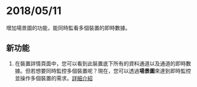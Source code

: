 # 2018/05/11

增加場景圖的功能，能同時監看多個裝置的即時數據。

## 新功能
1. 在裝置詳情頁面中，您可以看到此裝置底下所有的資料通道以及通道的即時數據。但若想要同時監控多個裝置呢？現在，您可以透過**場景圖**來達到即時監控並操作多個裝置的需求。[詳細介紹](../tutorial/create_your_own_scene)

